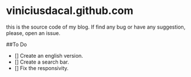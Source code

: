 # viniciusdacal.github.com

this is the source code of my blog.
If find any bug or have any suggestion, please, open an issue.

##To Do

- [] Create an english version.
- [] Create a search bar.
- [] Fix the responsivity.
